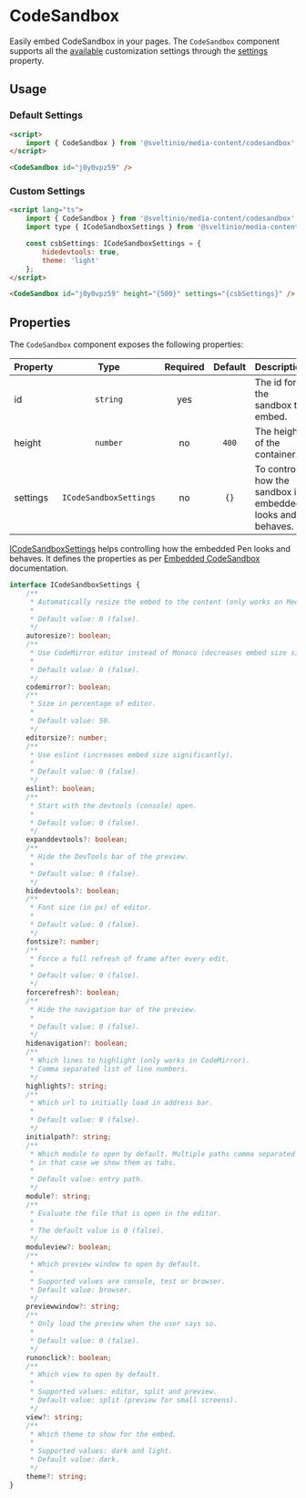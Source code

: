 # CodeSandbox

Easily embed CodeSandbox in your pages. The `CodeSandbox` component supports all the [available](https://codesandbox.io/docs/embedding#generate-an-embed-url) customization settings through the [settings](#properties) property.

## Usage

### Default Settings

```html
<script>
    import { CodeSandbox } from '@sveltinio/media-content/codesandbox';
</script>

<CodeSandbox id="j0y0vpz59" />
```

### Custom Settings

```html
<script lang="ts">
    import { CodeSandbox } from '@sveltinio/media-content/codesandbox';
    import type { ICodeSandboxSettings } from '@sveltinio/media-content/types';

    const csbSettings: ICodeSandboxSettings = {
        hidedevtools: true,
        theme: 'light'
    };
</script>

<CodeSandbox id="j0y0vpz59" height="{500}" settings="{csbSettings}" />
```

## Properties

The `CodeSandbox` component exposes the following properties:

| Property | Type                   | Required | Default | Description                                                |
| :------- | :--------------------: | :------: | :-----: | :--------------------------------------------------------- |
| id       | `string`               |   yes    |         | The id for the sandbox to embed.                           |
| height   | `number`               |    no    |  `400`  | The height of the container.                               |
| settings | `ICodeSandboxSettings` |    no    |  `{}`   | To control how the sandbox is embedded, looks and behaves. |

[ICodeSandboxSettings] helps controlling how the embedded Pen looks and behaves. It defines the properties as per [Embedded CodeSandbox] documentation.

```typescript
interface ICodeSandboxSettings {
    /**
     * Automatically resize the embed to the content (only works on Medium).
     *
     * Default value: 0 (false).
     */
    autoresize?: boolean;
    /**
     * Use CodeMirror editor instead of Monaco (decreases embed size significantly).
     *
     * Default value: 0 (false).
     */
    codemirror?: boolean;
    /**
     * Size in percentage of editor.
     *
     * Default value: 50.
     */
    editorsize?: number;
    /**
     * Use eslint (increases embed size significantly).
     *
     * Default value: 0 (false).
     */
    eslint?: boolean;
    /**
     * Start with the devtools (console) open.
     *
     * Default value: 0 (false).
     */
    expanddevtools?: boolean;
    /**
     * Hide the DevTools bar of the preview.
     *
     * Default value: 0 (false).
     */
    hidedevtools?: boolean;
    /**
     * Font size (in px) of editor.
     *
     * Default value: 0 (false).
     */
    fontsize?: number;
    /**
     * Force a full refresh of frame after every edit.
     *
     * Default value: 0 (false).
     */
    forcerefresh?: boolean;
    /**
     * Hide the navigation bar of the preview.
     *
     * Default value: 0 (false).
     */
    hidenavigation?: boolean;
    /**
     * Which lines to highlight (only works in CodeMirror).
     * Comma separated list of line numbers.
     */
    highlights?: string;
    /**
     * Which url to initially load in address bar.
     *
     * Default value: 0 (false).
     */
    initialpath?: string;
    /**
     * Which module to open by default. Multiple paths comma separated are allowed,
     * in that case we show them as tabs.
     *
     * Default value: entry path.
     */
    module?: string;
    /**
     * Evaluate the file that is open in the editor.
     *
     * The default value is 0 (false).
     */
    moduleview?: boolean;
    /**
     * Which preview window to open by default.
     *
     * Supported values are console, test or browser.
     * Default value: browser.
     */
    previewwindow?: string;
    /**
     * Only load the preview when the user says so.
     *
     * Default value: 0 (false).
     */
    runonclick?: boolean;
    /**
     * Which view to open by default.
     *
     * Supported values: editor, split and preview.
     * Default value: split (preview for small screens).
     */
    view?: string;
    /**
     * Which theme to show for the embed.
     *
     * Supported values: dark and light.
     * Default value: dark.
     */
    theme?: string;
}
```

[ICodeSandboxSettings]: https://github.com/sveltinio/components-library/blob/18ede68676db0841baf0a122d20845f9ff3279b6/packages/media-content/src/lib/types.ts#L38-L144
[Embedded CodeSandbox]: https://codesandbox.io/docs/embedding#generate-an-embed-url
